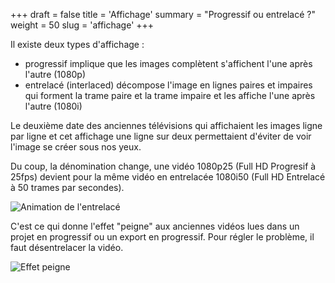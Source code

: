 +++
draft = false
title = 'Affichage'
summary = "Progressif ou entrelacé ?"
weight = 50
slug = 'affichage'
+++

Il existe deux types d'affichage :

* progressif implique que les images complètent s'affichent l'une après l'autre (1080p)
* entrelacé (interlaced) décompose l'image en lignes paires et impaires qui forment la trame paire et la trame impaire et les affiche l'une après l'autre (1080i)

Le deuxième date des anciennes télévisions qui affichaient les images ligne par ligne et cet affichage une ligne sur deux permettaient d'éviter de voir l'image se créer sous nos yeux.

Du coup, la dénomination change, une vidéo 1080p25 (Full HD Progresif à 25fps) devient pour la même vidéo en entrelacée 1080i50 (Full HD Entrelacé à 50 trames par secondes).

![Animation de l'entrelacé](https://upload.wikimedia.org/wikipedia/commons/thumb/1/1f/CRT_image_creation_animation.gif/250px-CRT_image_creation_animation.gif)

C'est ce qui donne l'effet "peigne" aux anciennes vidéos lues dans un projet en progressif ou un export en progressif. Pour régler le problème, il faut désentrelacer la vidéo.

![Effet peigne](https://upload.wikimedia.org/wikipedia/commons/1/19/Interlaced_video_frame_%28car_wheel%29.jpg)